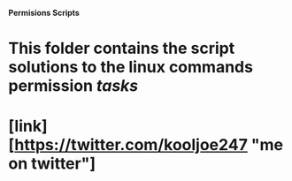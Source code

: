__Permisions Scripts__
# This folder contains the script solutions to the linux commands permission _tasks_
# [link] [https://twitter.com/kooljoe247 "me on twitter"]